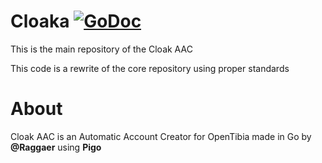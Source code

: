 # Cloaka [![GoDoc](https://godoc.org/github.com/cloakaac/cloaka?status.svg)](http://godoc.org/github.com/cloakaac/cloaka)

This is the main repository of the Cloak AAC

This code is a rewrite of the core repository using proper standards

# About

Cloak AAC is an Automatic Account Creator for OpenTibia made in Go by **@Raggaer** using **Pigo**